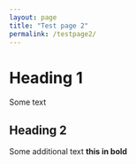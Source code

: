 ```yaml
---
layout: page
title: "Test page 2"
permalink: /testpage2/
---
```


# Heading 1

Some text

## Heading 2

Some additional text **this in bold**

